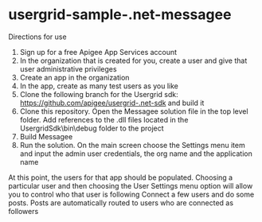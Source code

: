 usergrid-sample-.net-messagee
=============================
Directions for use

1. Sign up for a free Apigee App Services account
2. In the organization that is created for you, create a user and give that user administrative privileges
3. Create an app in the organization
4. In the app, create as many test users as you like
5. Clone the following branch for the Usergrid sdk: https://github.com/apigee/usergrid-.net-sdk and build it
6. Clone this repository.  Open the Messagee solution file in the top level folder.  Add references to the .dll files located in the UsergridSdk\bin\debug folder to the project
7. Build Messagee
8. Run the solution.  On the main screen choose the Settings menu item and input the admin user credentials, the org name and the application name

At this point, the users for that app should be populated.  Choosing a particular user and then choosing the User Settings menu option will allow you to control who that user is following
Connect a few users and do some posts.  Posts are automatically routed to users who are connected as followers
